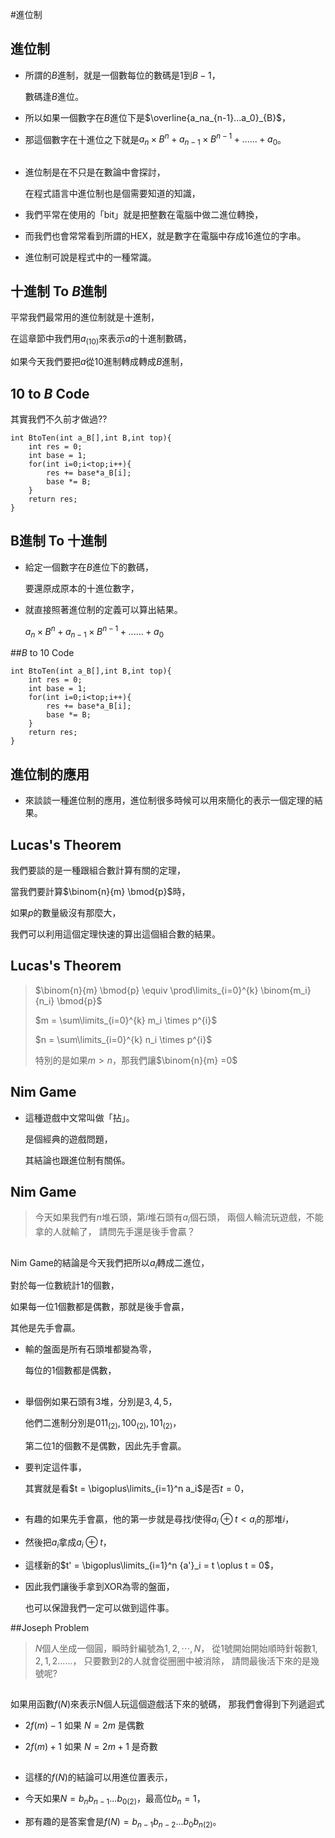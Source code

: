#進位制

## 進位制
- 所謂的$B$進制，就是一個數每位的數碼是$1$到$B-1$，

	數碼逢$B$進位。

- 所以如果一個數字在$B$進位下是$\overline{a_na_{n-1}...a_0}_{B}$，

- 那這個數字在十進位之下就是$a_n \times B^n + a_{n-1} \times B^{n-1}+......+a_0$。


##
- 進位制是在不只是在數論中會探討，

	在程式語言中進位制也是個需要知道的知識，

- 我們平常在使用的「bit」就是把整數在電腦中做二進位轉換，

- 而我們也會常常看到所謂的HEX，就是數字在電腦中存成16進位的字串。

- 進位制可說是程式中的一種常識。

## 十進制 To $B$進制

平常我們最常用的進位制就是十進制，

在這章節中我們用$a_{(10)}$來表示$a$的十進制數碼，

如果今天我們要把$a$從10進制轉成轉成$B$進制，

## 10 to $B$ Code

其實我們不久前才做過??

~~~~{.cpp}
int BtoTen(int a_B[],int B,int top){
	int res = 0;
	int base = 1;
	for(int i=0;i<top;i++){
		res += base*a_B[i];
		base *= B;
	}
	return res;
}
~~~~

## B進制 To 十進制

- 給定一個數字在$B$進位下的數碼，

	要還原成原本的十進位數字，

- 就直接照著進位制的定義可以算出結果。

	$a_n \times B^n + a_{n-1} \times B^{n-1}+......+a_0$

##$B$ to 10 Code

~~~{.cpp}
int BtoTen(int a_B[],int B,int top){
	int res = 0;
	int base = 1;
	for(int i=0;i<top;i++){
		res += base*a_B[i];
		base *= B;
	}
	return res;
}
~~~

## 進位制的應用

- 來談談一種進位制的應用，進位制很多時候可以用來簡化的表示一個定理的結果。


## Lucas's Theorem

我們要談的是一種跟組合數計算有關的定理，

當我們要計算$\binom{n}{m} \bmod{p}$時，

如果$p$的數量級沒有那麼大，

我們可以利用這個定理快速的算出這個組合數的結果。

## Lucas's Theorem


> $\binom{n}{m} \bmod{p} \equiv \prod\limits_{i=0}^{k} \binom{m_i}{n_i} \bmod{p}$
>
> $m = \sum\limits_{i=0}^{k} m_i \times p^{i}$
>
> $n = \sum\limits_{i=0}^{k} n_i \times p^{i}$
>
> 特別的是如果$m>n$，那我們讓$\binom{n}{m} =0$

## Nim Game

- 這種遊戲中文常叫做「拈」。

	是個經典的遊戲問題，

	其結論也跟進位制有關係。


## Nim Game

> 今天如果我們有$n$堆石頭，第$i$堆石頭有$a_i$個石頭，
> 兩個人輪流玩遊戲，不能拿的人就輸了，
> 請問先手還是後手會贏？

##
Nim Game的結論是今天我們把所以$a_i$轉成二進位，

對於每一位數統計1的個數，

如果每一位1個數都是偶數，那就是後手會贏，

其他是先手會贏。

- 輸的盤面是所有石頭堆都變為零，

	每位的1個數都是偶數，

##
- 舉個例如果石頭有3堆，分別是$3,4,5$，

	他們二進制分別是$011_{(2)}, 100_{(2)}, 101_{(2)}$，

	第二位1的個數不是偶數，因此先手會贏。

- 要判定這件事，

	其實就是看$t = \bigoplus\limits_{i=1}^n a_i$是否$t=0$，

##
-	有趣的如果先手會贏，他的第一步就是尋找$i$使得$a_i \oplus t < a_i$的那堆$i$，

- 然後把$a_i$拿成$a_i \oplus t$，

- 這樣新的$t' = \bigoplus\limits_{i=1}^n {a'}_i = t \oplus t = 0$，

- 因此我們讓後手拿到XOR為零的盤面，

	也可以保證我們一定可以做到這件事。


##Joseph Problem

> $N$個人坐成一個圓，瞬時針編號為$1, 2,\cdots, N$，
> 從1號開始開始順時針報數$1,2,1,2......$，
> 只要數到2的人就會從圈圈中被消除，
> 請問最後活下來的是幾號呢?



##
如果用函數$f(N)$來表示N個人玩這個遊戲活下來的號碼，
那我們會得到下列遞迴式

- $2f(m)-1$ 如果 $N = 2m$ 是偶數

- $2f(m)+1$ 如果 $N = 2m+1$ 是奇數

##
- 這樣的$f(N)$的結論可以用進位置表示，

- 今天如果$N = {b_nb_{n-1}...b_0}_{(2)}$，最高位$b_n =1$，

- 那有趣的是答案會是$f(N) = {b_{n-1}b_{n-2}...b_0b_n}_{(2)}$。



